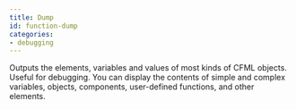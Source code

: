 ```yaml
---
title: Dump
id: function-dump
categories:
- debugging
---
```


Outputs the elements, variables and values of most kinds of CFML objects. Useful for debugging. You can display the contents of simple and complex variables, objects, components, user-defined functions, and other elements.
